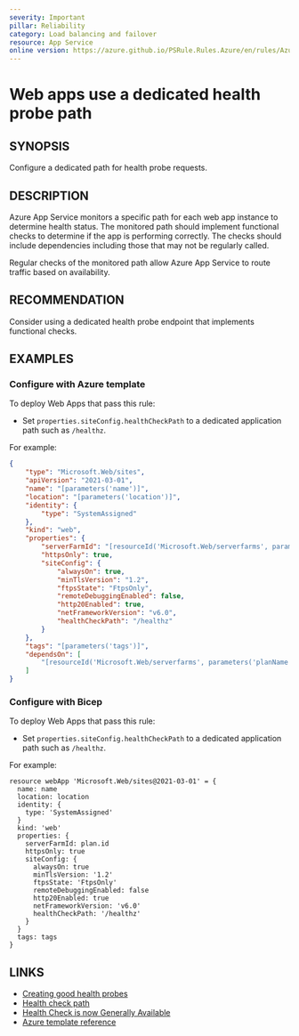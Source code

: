 ```yaml
---
severity: Important
pillar: Reliability
category: Load balancing and failover
resource: App Service
online version: https://azure.github.io/PSRule.Rules.Azure/en/rules/Azure.AppService.WebProbePath/
---
```


# Web apps use a dedicated health probe path

## SYNOPSIS

Configure a dedicated path for health probe requests.

## DESCRIPTION

Azure App Service monitors a specific path for each web app instance to determine health status.
The monitored path should implement functional checks to determine if the app is performing correctly.
The checks should include dependencies including those that may not be regularly called.

Regular checks of the monitored path allow Azure App Service to route traffic based on availability.

## RECOMMENDATION

Consider using a dedicated health probe endpoint that implements functional checks.

## EXAMPLES

### Configure with Azure template

To deploy Web Apps that pass this rule:

- Set `properties.siteConfig.healthCheckPath` to a dedicated application path such as `/healthz`.

For example:

```json
{
    "type": "Microsoft.Web/sites",
    "apiVersion": "2021-03-01",
    "name": "[parameters('name')]",
    "location": "[parameters('location')]",
    "identity": {
        "type": "SystemAssigned"
    },
    "kind": "web",
    "properties": {
        "serverFarmId": "[resourceId('Microsoft.Web/serverfarms', parameters('planName'))]",
        "httpsOnly": true,
        "siteConfig": {
            "alwaysOn": true,
            "minTlsVersion": "1.2",
            "ftpsState": "FtpsOnly",
            "remoteDebuggingEnabled": false,
            "http20Enabled": true,
            "netFrameworkVersion": "v6.0",
            "healthCheckPath": "/healthz"
        }
    },
    "tags": "[parameters('tags')]",
    "dependsOn": [
        "[resourceId('Microsoft.Web/serverfarms', parameters('planName'))]"
    ]
}
```

### Configure with Bicep

To deploy Web Apps that pass this rule:

- Set `properties.siteConfig.healthCheckPath` to a dedicated application path such as `/healthz`.

For example:

```bicep
resource webApp 'Microsoft.Web/sites@2021-03-01' = {
  name: name
  location: location
  identity: {
    type: 'SystemAssigned'
  }
  kind: 'web'
  properties: {
    serverFarmId: plan.id
    httpsOnly: true
    siteConfig: {
      alwaysOn: true
      minTlsVersion: '1.2'
      ftpsState: 'FtpsOnly'
      remoteDebuggingEnabled: false
      http20Enabled: true
      netFrameworkVersion: 'v6.0'
      healthCheckPath: '/healthz'
    }
  }
  tags: tags
}
```

## LINKS

- [Creating good health probes](https://learn.microsoft.com/azure/architecture/framework/resiliency/monitor-model#create-good-health-probes)
- [Health check path](https://docs.microsoft.com/azure/azure-monitor/platform/autoscale-get-started#health-check-path)
- [Health Check is now Generally Available](https://azure.github.io/AppService/2020/08/24/healthcheck-on-app-service.html)
- [Azure template reference](https://docs.microsoft.com/azure/templates/microsoft.web/sites#siteproperties)
